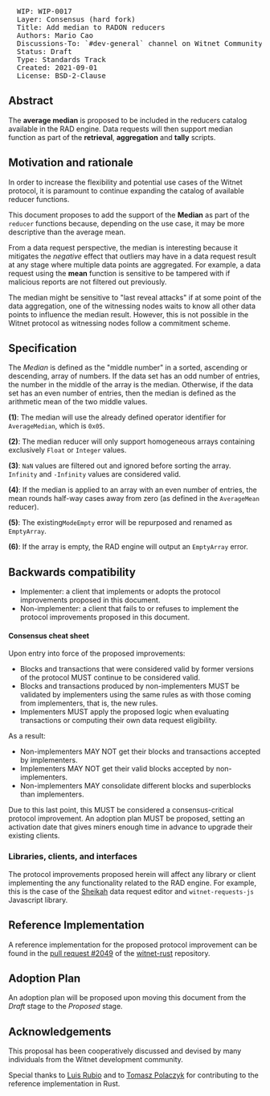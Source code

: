 <pre>
  WIP: WIP-0017
  Layer: Consensus (hard fork)
  Title: Add median to RADON reducers
  Authors: Mario Cao <mario@witnet.foundation>
  Discussions-To: `#dev-general` channel on Witnet Community's Discord server
  Status: Draft
  Type: Standards Track
  Created: 2021-09-01
  License: BSD-2-Clause
</pre>


## Abstract

The **average median** is proposed to be included in the reducers catalog available in the RAD engine. Data requests will then support median function as part of the **retrieval**, **aggregation** and **tally** scripts.


## Motivation and rationale

In order to increase the flexibility and potential use cases of the Witnet protocol, it is paramount to continue expanding the catalog of available reducer functions.

This document proposes to add the support of the **Median** as part of the `reducer` functions because, depending on the use case, it may be more descriptive than the average mean.

From a data request perspective, the median is interesting because it mitigates the *negative* effect that outliers may have in a data request result at any stage where multiple data points are aggregated. For example, a data request using the **mean** function is sensitive to be tampered with if malicious reports are not filtered out previously.

The median might be sensitive to "last reveal attacks" if at some point of the data aggregation, one of the witnessing nodes waits to know all other data points to influence the median result. However, this is not possible in the Witnet protocol as witnessing nodes follow a commitment scheme.


## Specification

The *Median* is defined as the "middle number" in a sorted, ascending or descending, array of numbers. If the data set has an odd number of entries, the number in the middle of the array is the median. Otherwise, if the data set has an even number of entries, then the median is defined as the arithmetic mean of the two middle values.

**(1)**: The median will use the already defined operator identifier for `AverageMedian`, which is `0x05`.

**(2)**: The median reducer will only support homogeneous arrays containing exclusively `Float` or `Integer` values. 

**(3)**: `NaN` values are filtered out and ignored before sorting the array. `Infinity` and `-Infinity` values are considered valid.

**(4)**: If the median is applied to an array with an even number of entries, the mean rounds half-way cases away from zero (as defined in the `AverageMean` reducer).

**(5)**: The existing`ModeEmpty` error will be repurposed and renamed as `EmptyArray`.

**(6)**: If the array  is empty, the RAD engine will output an `EmptyArray` error.


## Backwards compatibility

- Implementer: a client that implements or adopts the protocol improvements proposed in this document.
- Non-implementer: a client that fails to or refuses to implement the protocol improvements proposed in this document.


#### Consensus cheat sheet

Upon entry into force of the proposed improvements:

- Blocks and transactions that were considered valid by former versions of the protocol MUST continue to be considered valid.
- Blocks and transactions produced by non-implementers MUST be validated by implementers using the same rules as with those coming from implementers, that is, the new rules.
- Implementers MUST apply the proposed logic when evaluating transactions or computing their own data request eligibility.

As a result:

- Non-implementers MAY NOT get their blocks and transactions accepted by implementers.
- Implementers MAY NOT get their valid blocks accepted by non-implementers.
- Non-implementers MAY consolidate different blocks and superblocks than implementers.

Due to this last point, this MUST be considered a consensus-critical protocol improvement. An adoption plan MUST be proposed, setting an activation date that gives miners enough time in advance to upgrade their existing clients.


### Libraries, clients, and interfaces

The protocol improvements proposed herein will affect any library or client implementing the any functionality related to the RAD engine. For example, this is the case of the [Sheikah][sheikah] data request editor and `witnet-requests-js` Javascript library.


## Reference Implementation

A reference implementation for the proposed protocol improvement can be found in the [pull request #2049](https://github.com/witnet/witnet-rust/pull/2049) of the [witnet-rust] repository.


## Adoption Plan

An adoption plan will be proposed upon moving this document from the _Draft_ stage to the _Proposed_ stage.


## Acknowledgements

This proposal has been cooperatively discussed and devised by many individuals from the Witnet development community.

Special thanks to [Luis Rubio][lrubiorod] and to [Tomasz Polaczyk][tmpolaczyk] for contributing to the reference implementation in Rust.


[lrubiorod]: https://github.com/lrubiorod
[sheikah]: https://github.com/witnet/sheikah
[tmpolaczyk]: https://github.com/tmpolaczyk
[witnet-requests-js]: https://github.com/witnet/witnet-requests-js
[witnet-rust]: https://github.com/witnet/witnet-rust/
